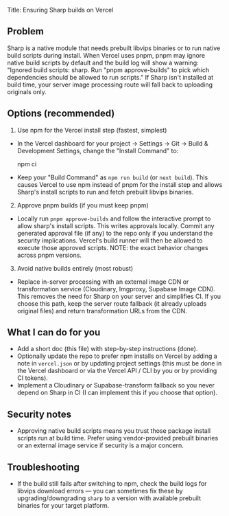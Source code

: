 Title: Ensuring Sharp builds on Vercel

Problem
-------
Sharp is a native module that needs prebuilt libvips binaries or to run native build scripts during install. When Vercel uses pnpm, pnpm may ignore native build scripts by default and the build log will show a warning: "Ignored build scripts: sharp. Run \"pnpm approve-builds\" to pick which dependencies should be allowed to run scripts." If Sharp isn't installed at build time, your server image processing route will fall back to uploading originals only.

Options (recommended)
----------------------

1) Use npm for the Vercel install step (fastest, simplest)

- In the Vercel dashboard for your project -> Settings -> Git -> Build & Development Settings, change the "Install Command" to:

  npm ci

- Keep your "Build Command" as `npm run build` (or `next build`). This causes Vercel to use npm instead of pnpm for the install step and allows Sharp's install scripts to run and fetch prebuilt libvips binaries.

2) Approve pnpm builds (if you must keep pnpm)

- Locally run `pnpm approve-builds` and follow the interactive prompt to allow sharp's install scripts. This writes approvals locally. Commit any generated approval file (if any) to the repo only if you understand the security implications. Vercel's build runner will then be allowed to execute those approved scripts. NOTE: the exact behavior changes across pnpm versions.

3) Avoid native builds entirely (most robust)

- Replace in-server processing with an external image CDN or transformation service (Cloudinary, Imgproxy, Supabase Image CDN). This removes the need for Sharp on your server and simplifies CI. If you choose this path, keep the server route fallback (it already uploads original files) and return transformation URLs from the CDN.

What I can do for you
----------------------
- Add a short doc (this file) with step-by-step instructions (done).
- Optionally update the repo to prefer npm installs on Vercel by adding a note in `vercel.json` or by updating project settings (this must be done in the Vercel dashboard or via the Vercel API / CLI by you or by providing CI tokens).
- Implement a Cloudinary or Supabase-transform fallback so you never depend on Sharp in CI (I can implement this if you choose that option).

Security notes
--------------
- Approving native build scripts means you trust those package install scripts run at build time. Prefer using vendor-provided prebuilt binaries or an external image service if security is a major concern.

Troubleshooting
---------------
- If the build still fails after switching to npm, check the build logs for libvips download errors — you can sometimes fix these by upgrading/downgrading `sharp` to a version with available prebuilt binaries for your target platform.
